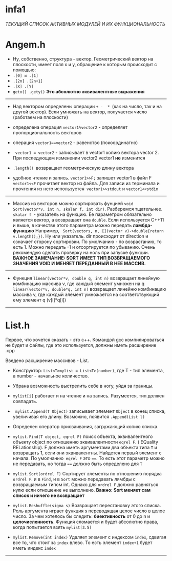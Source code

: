 # infa1
######  ТЕКУЩИЙ СПИСОК АКТИВНЫХ МОДУЛЕЙ И ИХ ФУНКЦИОНАЛЬНОСТЬ
#  Angem.h
- Ну, собственно, структура - вектор. Геометрический вектор на плоскости, имеет поля x и y, обращение к которым происходит с помощью:
 - `.[0] и .[1]  `
 - `.[2n] .[2n+1] `
 - `.[X] .[Y] `
 - `getx() .gety()`
 **Это абсолютно эквивалентные выражения**

------------

- Над вектором определены операции `+ -  * `(как на число, так и на другой вектор).
Если умножать на вектор, получается число (работаем на плоскости)

- определена операция `vector1%vector2` - определяет пропорциональность векторов

- операция `vector1==vector2` - равенство (покоординатно)

- ` vector1 = vector2` - записывает в vector1 копию вектора vector 2. При последующем изменении vector2 vector1 **не** изменится
- `.length() `возвращает геометрическую длину вектора

- удобное чтение и запись. `vector1>>F;` запишет vector1 в файл F
`vector1<<F` прочитает вектор из файла. Для записи из терминала и прочтения из него используется` vector1>>stdout` и `vector1<<stdin`

------------

 -  Массив из векторов можно сортировать фунцией `void Sort(vector*v, int n, skalar f, int dir)`. Разберемся тщательнее. `skalar f `- указатель на функцию. Ее параметром обязательно является вектор, а возвращает она `double`. Если используется C++11 и выше, в качестве этого параметра можно передать **ламбда-функцию** 
 Например, ` Sort(vectors, n, [](vector v)->double{return v.length();})`. Ну или указатель.
 dir происходит от direction и означает сторону сортировки. По умолчанию - по возрастанию, то есть 1.
 Можно передать -1 и отсортируется по убыванию. Очень рекомендую сделать проверку на ноль при запуске функции.
**ВАЖНОЕ ЗАМЕЧАНИЕ: SORT ИМЕЕТ ТИП ВОЗВРАЩАЕМОГО ЗНАЧЕНИЯ VOID И МЕНЯЕТ ПЕРЕДАННЫЙ В НЕЕ МАССИВ.**

------------

- Функция `linear(vector*v, double q, int n)` возвращает линейную комбинацию массива v, где каждый элемент умножен на q
`linear(vector*v, double*q, int n)` возвращает линейню комбинацию массива v, где каждый элемент умножается на соответствующий ему элемент q (v[i]*q[i])

------------

# List.h
Первое, что хочется сказать - это c++. Командой gcc компилироваться не будет и файлы, где это используется, должны иметь расширение .cpp

Введено расширение массивов - List. 
- Конструктор: `List<T>mylist = List<T>(number)`, где T - тип элемента, а number - начальное количество.
- Убрана возможность выстрелить себе в ногу, уйдя за границы.

- `mylist[i]` работает и на чтение и на запись. Разумеется, тип должен совпадать.

- ` mylist.Append(T Object)` записывает элемент `Object` в конец списка, увеличивая его длину. Возможно, появится `.Append(List l)`
-   Определен оператор присваивания, загружающий копию списка.

- `mylist.Find(T object, eqrel F)` поиск объекта, эквивалентного объекту object по отношению эквивалентности `eqrel F`. ( EQuality RELationship). F должна иметь аргументами два объекта типа `T` и возвращать 1, если они эквивалентны.
Найдется первый элемент с начала. По умолчанию` eqrel F` это `==`. То есть этот параметр можно не передавать, но тогда `==` должно быть определено для `T`

- `mylist.Sort(ordrel F)`  Сортирует элементы по отношению порядка `ordrel F`. и в `Find`, и в `Sort` можно передавать лямбды с возвращаемым типом int. Однако для `ordrel F` должно равняться нулю если отношение не выполнено.
**Важно: Sort меняет сам список и ничего не возвращает**

- `mylist.Reshuffle(sigma s)` Возвращает перестановку этого списка. Роль аргумента играет функция s переводящая целое число в целое число. За чем хотелось бы следить: **биективность** от 0 до n и **целочисленность**. Функция сломается и будет абсолютно права, когда попытается взять `mylist[3.5]`

- `mylist.Remove(int index)` Удаляет элемент с индексом `index`, сдвигая все то, что стоит за `index` влево. То есть элемент `index+1` будет иметь индекс `index`
------------



